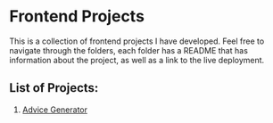 # Frontend Projects

This is a collection of frontend projects I have developed. Feel free to navigate through the folders, each folder has a README that has information about the project, as well as a link to the live deployment.

## List of Projects:

1. [Advice Generator](https://random-advice-gen.vercel.app/)
